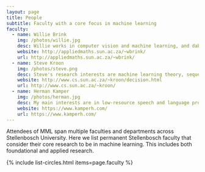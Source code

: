 ```yaml
---
layout: page
title: People
subtitle: Faculty with a core focus in machine learning
faculty:
  - name: Willie Brink
    img: /photos/willie.jpg
    desc: Willie works in computer vision and machine learning, and dabbles a bit in natural language processing.
    website: http://appliedmaths.sun.ac.za/~wbrink/
    url: http://appliedmaths.sun.ac.za/~wbrink/
  - name: Steve Kroon
    img: /photos/steve.png
    desc: Steve's research interests are machine learning theory, sequential decision making, and search techniques.
    website: http://www.cs.sun.ac.za/~kroon/decision.html
    url: http://www.cs.sun.ac.za/~kroon/
  - name: Herman Kamper
    img: /photos/herman.jpg
    desc: My main interests are in low-resource speech and language processing, with some research in computer vision, robotics and communication.
    website: https://www.kamperh.com/
    url: https://www.kamperh.com/
---
```



Attendees of MML span multiple faculties and departments across Stellenbosch
University. Here we list permanent Stellenbosch faculty that consider their
core research to be in machine learning. This includes both foundational and
applied research.


{% include list-circles.html items=page.faculty %}

